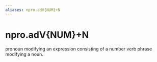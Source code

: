 ```yaml
---
aliases: npro.adV{NUM}+N
---
```

# npro.adV{NUM}+N

pronoun modifying an expression consisting of a number verb phrase modifying a noun.